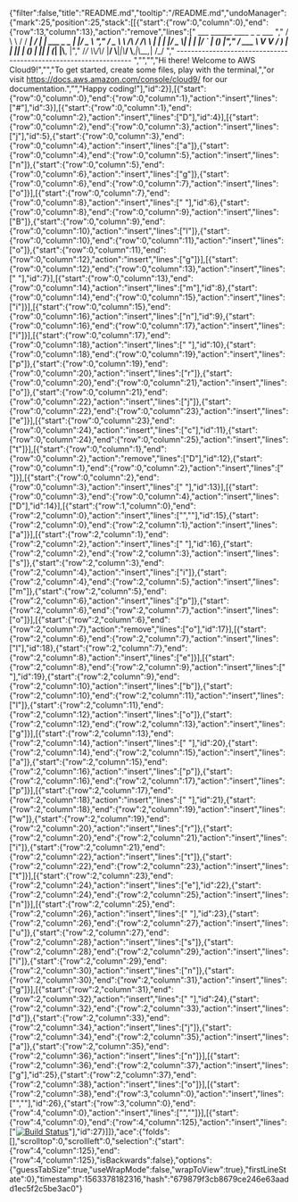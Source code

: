 {"filter":false,"title":"README.md","tooltip":"/README.md","undoManager":{"mark":25,"position":25,"stack":[[{"start":{"row":0,"column":0},"end":{"row":13,"column":13},"action":"remove","lines":["         ___        ______     ____ _                 _  ___  ","        / \\ \\      / / ___|   / ___| | ___  _   _  __| |/ _ \\ ","       / _ \\ \\ /\\ / /\\___ \\  | |   | |/ _ \\| | | |/ _` | (_) |","      / ___ \\ V  V /  ___) | | |___| | (_) | |_| | (_| |\\__, |","     /_/   \\_\\_/\\_/  |____/   \\____|_|\\___/ \\__,_|\\__,_|  /_/ "," ----------------------------------------------------------------- ","","","Hi there! Welcome to AWS Cloud9!","","To get started, create some files, play with the terminal,","or visit https://docs.aws.amazon.com/console/cloud9/ for our documentation.","","Happy coding!"],"id":2}],[{"start":{"row":0,"column":0},"end":{"row":0,"column":1},"action":"insert","lines":["#"],"id":3}],[{"start":{"row":0,"column":1},"end":{"row":0,"column":2},"action":"insert","lines":["D"],"id":4}],[{"start":{"row":0,"column":2},"end":{"row":0,"column":3},"action":"insert","lines":["j"],"id":5},{"start":{"row":0,"column":3},"end":{"row":0,"column":4},"action":"insert","lines":["a"]},{"start":{"row":0,"column":4},"end":{"row":0,"column":5},"action":"insert","lines":["n"]},{"start":{"row":0,"column":5},"end":{"row":0,"column":6},"action":"insert","lines":["g"]},{"start":{"row":0,"column":6},"end":{"row":0,"column":7},"action":"insert","lines":["o"]}],[{"start":{"row":0,"column":7},"end":{"row":0,"column":8},"action":"insert","lines":[" "],"id":6},{"start":{"row":0,"column":8},"end":{"row":0,"column":9},"action":"insert","lines":["B"]},{"start":{"row":0,"column":9},"end":{"row":0,"column":10},"action":"insert","lines":["l"]},{"start":{"row":0,"column":10},"end":{"row":0,"column":11},"action":"insert","lines":["o"]},{"start":{"row":0,"column":11},"end":{"row":0,"column":12},"action":"insert","lines":["g"]}],[{"start":{"row":0,"column":12},"end":{"row":0,"column":13},"action":"insert","lines":[" "],"id":7}],[{"start":{"row":0,"column":13},"end":{"row":0,"column":14},"action":"insert","lines":["m"],"id":8},{"start":{"row":0,"column":14},"end":{"row":0,"column":15},"action":"insert","lines":["i"]}],[{"start":{"row":0,"column":15},"end":{"row":0,"column":16},"action":"insert","lines":["n"],"id":9},{"start":{"row":0,"column":16},"end":{"row":0,"column":17},"action":"insert","lines":["i"]}],[{"start":{"row":0,"column":17},"end":{"row":0,"column":18},"action":"insert","lines":[" "],"id":10},{"start":{"row":0,"column":18},"end":{"row":0,"column":19},"action":"insert","lines":["p"]},{"start":{"row":0,"column":19},"end":{"row":0,"column":20},"action":"insert","lines":["r"]},{"start":{"row":0,"column":20},"end":{"row":0,"column":21},"action":"insert","lines":["o"]},{"start":{"row":0,"column":21},"end":{"row":0,"column":22},"action":"insert","lines":["j"]},{"start":{"row":0,"column":22},"end":{"row":0,"column":23},"action":"insert","lines":["e"]}],[{"start":{"row":0,"column":23},"end":{"row":0,"column":24},"action":"insert","lines":["c"],"id":11},{"start":{"row":0,"column":24},"end":{"row":0,"column":25},"action":"insert","lines":["t"]}],[{"start":{"row":0,"column":1},"end":{"row":0,"column":2},"action":"remove","lines":["D"],"id":12},{"start":{"row":0,"column":1},"end":{"row":0,"column":2},"action":"insert","lines":[" "]}],[{"start":{"row":0,"column":2},"end":{"row":0,"column":3},"action":"insert","lines":[" "],"id":13}],[{"start":{"row":0,"column":3},"end":{"row":0,"column":4},"action":"insert","lines":["D"],"id":14}],[{"start":{"row":1,"column":0},"end":{"row":2,"column":0},"action":"insert","lines":["",""],"id":15},{"start":{"row":2,"column":0},"end":{"row":2,"column":1},"action":"insert","lines":["a"]}],[{"start":{"row":2,"column":1},"end":{"row":2,"column":2},"action":"insert","lines":[" "],"id":16},{"start":{"row":2,"column":2},"end":{"row":2,"column":3},"action":"insert","lines":["s"]},{"start":{"row":2,"column":3},"end":{"row":2,"column":4},"action":"insert","lines":["i"]},{"start":{"row":2,"column":4},"end":{"row":2,"column":5},"action":"insert","lines":["m"]},{"start":{"row":2,"column":5},"end":{"row":2,"column":6},"action":"insert","lines":["p"]},{"start":{"row":2,"column":6},"end":{"row":2,"column":7},"action":"insert","lines":["o"]}],[{"start":{"row":2,"column":6},"end":{"row":2,"column":7},"action":"remove","lines":["o"],"id":17}],[{"start":{"row":2,"column":6},"end":{"row":2,"column":7},"action":"insert","lines":["l"],"id":18},{"start":{"row":2,"column":7},"end":{"row":2,"column":8},"action":"insert","lines":["e"]}],[{"start":{"row":2,"column":8},"end":{"row":2,"column":9},"action":"insert","lines":[" "],"id":19},{"start":{"row":2,"column":9},"end":{"row":2,"column":10},"action":"insert","lines":["b"]},{"start":{"row":2,"column":10},"end":{"row":2,"column":11},"action":"insert","lines":["l"]},{"start":{"row":2,"column":11},"end":{"row":2,"column":12},"action":"insert","lines":["o"]},{"start":{"row":2,"column":12},"end":{"row":2,"column":13},"action":"insert","lines":["g"]}],[{"start":{"row":2,"column":13},"end":{"row":2,"column":14},"action":"insert","lines":[" "],"id":20},{"start":{"row":2,"column":14},"end":{"row":2,"column":15},"action":"insert","lines":["a"]},{"start":{"row":2,"column":15},"end":{"row":2,"column":16},"action":"insert","lines":["p"]},{"start":{"row":2,"column":16},"end":{"row":2,"column":17},"action":"insert","lines":["p"]}],[{"start":{"row":2,"column":17},"end":{"row":2,"column":18},"action":"insert","lines":[" "],"id":21},{"start":{"row":2,"column":18},"end":{"row":2,"column":19},"action":"insert","lines":["w"]},{"start":{"row":2,"column":19},"end":{"row":2,"column":20},"action":"insert","lines":["r"]},{"start":{"row":2,"column":20},"end":{"row":2,"column":21},"action":"insert","lines":["i"]},{"start":{"row":2,"column":21},"end":{"row":2,"column":22},"action":"insert","lines":["t"]},{"start":{"row":2,"column":22},"end":{"row":2,"column":23},"action":"insert","lines":["t"]}],[{"start":{"row":2,"column":23},"end":{"row":2,"column":24},"action":"insert","lines":["e"],"id":22},{"start":{"row":2,"column":24},"end":{"row":2,"column":25},"action":"insert","lines":["n"]}],[{"start":{"row":2,"column":25},"end":{"row":2,"column":26},"action":"insert","lines":[" "],"id":23},{"start":{"row":2,"column":26},"end":{"row":2,"column":27},"action":"insert","lines":["u"]},{"start":{"row":2,"column":27},"end":{"row":2,"column":28},"action":"insert","lines":["s"]},{"start":{"row":2,"column":28},"end":{"row":2,"column":29},"action":"insert","lines":["i"]},{"start":{"row":2,"column":29},"end":{"row":2,"column":30},"action":"insert","lines":["n"]},{"start":{"row":2,"column":30},"end":{"row":2,"column":31},"action":"insert","lines":["g"]}],[{"start":{"row":2,"column":31},"end":{"row":2,"column":32},"action":"insert","lines":[" "],"id":24},{"start":{"row":2,"column":32},"end":{"row":2,"column":33},"action":"insert","lines":["d"]},{"start":{"row":2,"column":33},"end":{"row":2,"column":34},"action":"insert","lines":["j"]},{"start":{"row":2,"column":34},"end":{"row":2,"column":35},"action":"insert","lines":["a"]},{"start":{"row":2,"column":35},"end":{"row":2,"column":36},"action":"insert","lines":["n"]}],[{"start":{"row":2,"column":36},"end":{"row":2,"column":37},"action":"insert","lines":["g"],"id":25},{"start":{"row":2,"column":37},"end":{"row":2,"column":38},"action":"insert","lines":["o"]}],[{"start":{"row":2,"column":38},"end":{"row":3,"column":0},"action":"insert","lines":["",""],"id":26},{"start":{"row":3,"column":0},"end":{"row":4,"column":0},"action":"insert","lines":["",""]}],[{"start":{"row":4,"column":0},"end":{"row":4,"column":125},"action":"insert","lines":["[![Build Status](https://travis-ci.org/rayme1975/django-blog.svg?branch=master)](https://travis-ci.org/rayme1975/django-blog)"],"id":27}]]},"ace":{"folds":[],"scrolltop":0,"scrollleft":0,"selection":{"start":{"row":4,"column":125},"end":{"row":4,"column":125},"isBackwards":false},"options":{"guessTabSize":true,"useWrapMode":false,"wrapToView":true},"firstLineState":0},"timestamp":1563378182316,"hash":"679879f3cb8679ce246e63aadd1ec5f2c5be3ac0"}